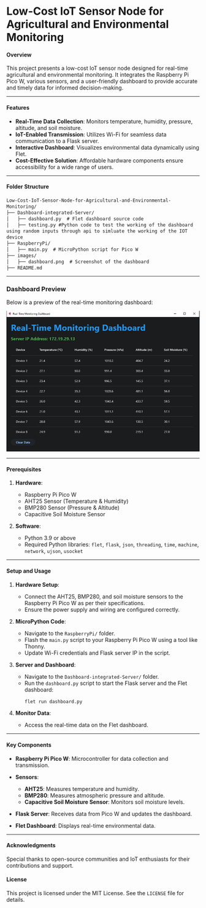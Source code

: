 # **Low-Cost IoT Sensor Node for Agricultural and Environmental Monitoring**  

#### **Overview**
This project presents a low-cost IoT sensor node designed for real-time agricultural and environmental monitoring. It integrates the Raspberry Pi Pico W, various sensors, and a user-friendly dashboard to provide accurate and timely data for informed decision-making.

---

#### **Features**
- **Real-Time Data Collection**: Monitors temperature, humidity, pressure, altitude, and soil moisture.  
- **IoT-Enabled Transmission**: Utilizes Wi-Fi for seamless data communication to a Flask server.  
- **Interactive Dashboard**: Visualizes environmental data dynamically using Flet.  
- **Cost-Effective Solution**: Affordable hardware components ensure accessibility for a wide range of users.  

---

#### **Folder Structure**
```
Low-Cost-IoT-Sensor-Node-for-Agricultural-and-Environmental-Monitoring/
├── Dashboard-integrated-Server/
│   ├── dashboard.py  # Flet dashboard source code
│   ├── testing.py #Python code to test the working of the dashboard using random inputs through api to simluate the working of the IOT device
├── RaspberryPi/
│   ├── main.py  # MicroPython script for Pico W
├── images/
│   ├── dashboard.png  # Screenshot of the dashboard
├── README.md
```

---

### Dashboard Preview
Below is a preview of the real-time monitoring dashboard:

![Dashboard Preview](images/dashboard.png)

---

#### **Prerequisites**
1. **Hardware**:
   - Raspberry Pi Pico W  
   - AHT25 Sensor (Temperature & Humidity)  
   - BMP280 Sensor (Pressure & Altitude)  
   - Capacitive Soil Moisture Sensor  

2. **Software**:
   - Python 3.9 or above  
   - Required Python libraries: `flet`, `flask`, `json`, `threading`, `time`, `machine`, `network`, `ujson`, `usocket`  

---

#### **Setup and Usage**
1. **Hardware Setup**:  
   - Connect the AHT25, BMP280, and soil moisture sensors to the Raspberry Pi Pico W as per their specifications.  
   - Ensure the power supply and wiring are configured correctly.  

2. **MicroPython Code**:  
   - Navigate to the `RaspberryPi/` folder.  
   - Flash the `main.py` script to your Raspberry Pi Pico W using a tool like Thonny.  
   - Update Wi-Fi credentials and Flask server IP in the script.

3. **Server and Dashboard**:  
   - Navigate to the `Dashboard-integrated-Server/` folder.  
   - Run the `dashboard.py` script to start the Flask server and the Flet dashboard:  
     ```bash
     flet run dashboard.py
     ```

4. **Monitor Data**:  
   - Access the real-time data on the Flet dashboard.  

---

#### **Key Components**
- **Raspberry Pi Pico W**: Microcontroller for data collection and transmission.  
- **Sensors**:  
  - **AHT25**: Measures temperature and humidity.  
  - **BMP280**: Measures atmospheric pressure and altitude.  
  - **Capacitive Soil Moisture Sensor**: Monitors soil moisture levels.  

- **Flask Server**: Receives data from Pico W and updates the dashboard.  
- **Flet Dashboard**: Displays real-time environmental data.  

---

#### **Acknowledgments**
Special thanks to open-source communities and IoT enthusiasts for their contributions and support.  

#### **License**
This project is licensed under the MIT License. See the `LICENSE` file for details.
